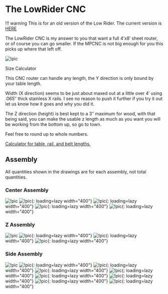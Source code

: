 # The LowRider CNC

!!! warning
    This is for an old version of the Low Rider. The current version is [HERE](../index.md)

The LowRider CNC is my answer to you that want a full 4’x8′ sheet router, or of course you can go
smaller. If the MPCNC is not big enough for you this picks up where that left off.

![!pic](https://www.v1engineering.com/wp-content/uploads/2017/01/LowRider-CNC-lowres.jpg)

Size Calculator

This CNC router can handle any length, the Y direction is only bound by your table length.

Width (X direction) seems to be just about maxed out at a little over 4′ using .065″ thick stainless
X rails. I see no reason to push it further if you try it out let us know how it goes and why you
did it.

The Z direction (height) is best kept to a 3″ maximum for wood, with that being said, you can make
the usable z length as much as you want you will be working from the bottom up, so go to town.

Feel free to round up to whole numbers.

[Calculator for table, rail, and belt lengths.](calculatorv2.md)

## Assembly

All quantities shown in the drawings are for each assembly, not total quantities.

### Center Assembly

![!pic](https://www.v1engineering.com/wp-content/uploads/2017/01/carriage-Assm.jpg)
![!pic](https://www.v1engineering.com/wp-content/uploads/2017/01/YRoller-Assm-1.jpg){: loading=lazy width="400"}
![!pic](https://www.v1engineering.com/wp-content/uploads/2017/01/Ymotor-ASSM.jpg){: loading=lazy width="400"}
![!pic](https://www.v1engineering.com/wp-content/uploads/2017/01/611.jpg){: loading=lazy width="400"}
![!pic](https://www.v1engineering.com/wp-content/uploads/2017/01/carriage-assm-explode.jpg){: loading=lazy width="400"}

### Z Assembly

![!pic](https://www.v1engineering.com/wp-content/uploads/2017/01/Z-assm.jpg)
![!pic](https://www.v1engineering.com/wp-content/uploads/2017/01/zmount.jpg){: loading=lazy width="400"}
![!pic](https://www.v1engineering.com/wp-content/uploads/2017/01/CORNERXZ.jpg){: loading=lazy width="400"}
![!pic](https://www.v1engineering.com/wp-content/uploads/2017/01/XZFinal.jpg){: loading=lazy width="400"}

### Side Assembly

![!pic](https://www.v1engineering.com/wp-content/uploads/2017/01/Side-Assm-crop.jpg)
![!pic](https://www.v1engineering.com/wp-content/uploads/2017/01/Y-Motor-Assm.jpg){: loading=lazy width="400"}
![!pic](https://www.v1engineering.com/wp-content/uploads/2017/01/ZLeadNut-Assm.jpg){: loading=lazy width="400"}
![!pic](https://www.v1engineering.com/wp-content/uploads/2017/01/Wheel-Assm.jpg){: loading=lazy width="400"}
![!pic](https://www.v1engineering.com/wp-content/uploads/2017/01/Side1.jpg){: loading=lazy width="400"}
![!pic](https://www.v1engineering.com/wp-content/uploads/2017/01/Y-Plate.jpg){: loading=lazy width="400"}
![!pic](https://www.v1engineering.com/wp-content/uploads/2017/01/RollerAssms.jpg){: loading=lazy width="400"}
![!pic](https://www.v1engineering.com/wp-content/uploads/2017/01/rollerassmsside.jpg){: loading=lazy width="400"}
![!pic](https://www.v1engineering.com/wp-content/uploads/2017/01/Standoff-Plate.jpg){: loading=lazy width="400"}
